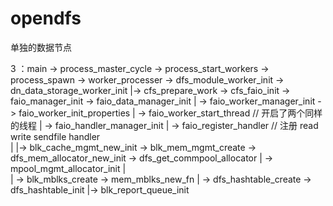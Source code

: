 # opendfs
单独的数据节点

3 ：main -> process_master_cycle -> process_start_workers -> process_spawn -> worker_processer 
            -> dfs_module_worker_init -> dn_data_storage_worker_init |-> cfs_prepare_work -> cfs_faio_init -> faio_manager_init  -> faio_data_manager_init 
                                                                     |                                                          -> faio_worker_manager_init -> faio_worker_init_properties
                                                                     |                                                                                      -> faio_worker_start_thread //  开启了两个同样的线程
                                                                     |                                                          -> faio_handler_manager_init
                                                                     |                                    -> faio_register_handler // 注册 read write sendfile handler                                 
                                                                     |
                                                                     |-> blk_cache_mgmt_new_init -> blk_mem_mgmt_create -> dfs_mem_allocator_new_init -> dfs_get_commpool_allocator
                                                                     |                                                                                -> mpool_mgmt_allocator_init
                                                                     |                                                                                
                                                                     |                                                  -> blk_mblks_create -> mem_mblks_new_fn
                                                                     |                                                  -> dfs_hashtable_create -> dfs_hashtable_init
                                                                     |-> blk_report_queue_init